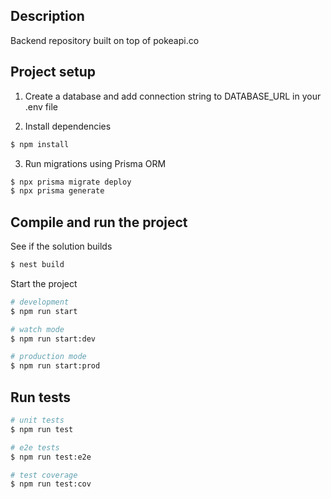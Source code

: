 ## Description

Backend repository built on top of pokeapi.co

## Project setup

1. Create a database and add connection string to DATABASE_URL in your .env file

2. Install dependencies

```bash
$ npm install
```

3. Run migrations using Prisma ORM

```bash
$ npx prisma migrate deploy
$ npx prisma generate
```

## Compile and run the project

See if the solution builds

```bash
$ nest build
```

Start the project

```bash
# development
$ npm run start

# watch mode
$ npm run start:dev

# production mode
$ npm run start:prod
```

## Run tests

```bash
# unit tests
$ npm run test

# e2e tests
$ npm run test:e2e

# test coverage
$ npm run test:cov
```
